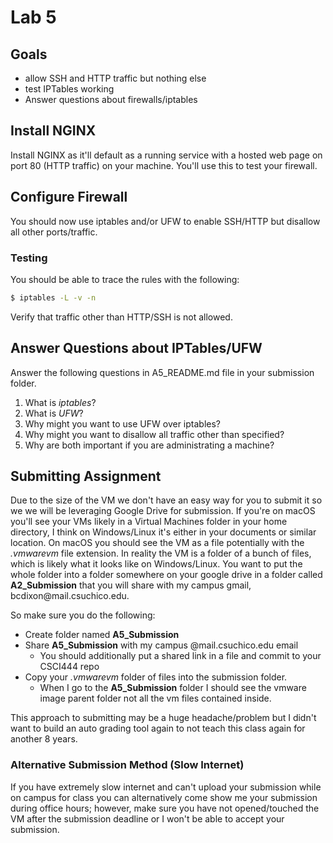 # Lab 5

## Goals

* allow SSH and HTTP traffic but nothing else
* test IPTables working
* Answer questions about firewalls/iptables

## Install NGINX

Install NGINX as it'll default as a running service with a hosted web page on port 80 (HTTP traffic) on your machine. You'll use this to test your firewall. 

## Configure Firewall

You should now use iptables and/or UFW to enable SSH/HTTP but disallow all other ports/traffic. 

### Testing

You should be able to trace the rules with the following:

```bash
$ iptables -L -v -n 
```

Verify that traffic other than HTTP/SSH is not allowed. 

## Answer Questions about IPTables/UFW

Answer the following questions in A5_README.md file in your submission folder. 

1. What is *iptables*?
2. What is *UFW*?
3. Why might you want to use UFW over iptables?
4. Why might you want to disallow all traffic other than specified? 
5. Why are both important if you are administrating a machine?

## Submitting Assignment

Due to the size of the VM we don't have an easy way for you to submit it so we we will be leveraging Google Drive for submission. If you're on macOS you'll see your VMs likely in a Virtual Machines folder in your home directory, I think on Windows/Linux it's either in your documents or similar location. On macOS you should see the VM as a file potentially with the *.vmwarevm* file extension. In reality the VM is a folder of a bunch of files, which is likely what it looks like on Windows/Linux. You want to put the whole folder into a folder somewhere on your google drive in a folder called **A2_Submission** that you will share with my campus gmail, &#098;&#099;&#100;&#105;&#120;&#111;&#110;&#064;&#109;&#097;&#105;&#108;&#046;&#099;&#115;&#117;&#099;&#104;&#105;&#099;&#111;&#046;&#101;&#100;&#117;. 

So make sure you do the following:

* Create folder named **A5_Submission**
* Share **A5_Submission** with my campus @mail.csuchico.edu email
    * You should additionally put a shared link in a file and commit to your CSCI444 repo
* Copy your *.vmwarevm* folder of files into the submission folder.
    * When I go to the **A5_Submission** folder I should see the vmware image parent folder not all the vm files contained inside. 

This approach to submitting may be a huge headache/problem but I didn't want to build an auto grading tool again to not teach this class again for another 8 years. 

### Alternative Submission Method (Slow Internet)

If you have extremely slow internet and can't upload your submission while on campus for class you can alternatively come show me your submission during office hours; however, make sure you have not opened/touched the VM after the submission deadline or I won't be able to accept your submission.
